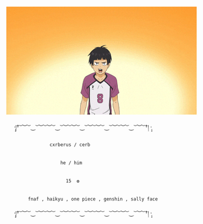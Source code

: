 ![image](https://github.com/cxrberus/cxrberus/blob/1bf2c46f40bebc18e86580b9fbaa009c665df875/eb3ea4d4eb2bf064b2c995aab0ea823f.gif)

⠀⠀·̩͙།† ͝ ︶ ͝ ⏝ ͝ ︶ ͝  ︶ ͝ ⏝ ͝ ︶ ͝  ︶ ͝ ⏝ ͝ ︶ ͝  ︶ ͝ ⏝ ͝ ︶ ͝  ︶ ͝ ⏝ ͝ ︶ ͝ †། ·̩͙

                    cxrberus / cerb

            
                        he / him 

                        
                          15  ✿


            fnaf , haikyu , one piece , genshin , sally face
                     
⠀⠀·̩͙།† ͝ ︶ ͝ ⏝ ͝ ︶ ͝  ︶ ͝ ⏝ ͝ ︶ ͝  ︶ ͝ ⏝ ͝ ︶ ͝  ︶ ͝ ⏝ ͝ ︶ ͝  ︶ ͝ ⏝ ͝ ︶ ͝ †། ·̩͙

         
         
  
                  
 

